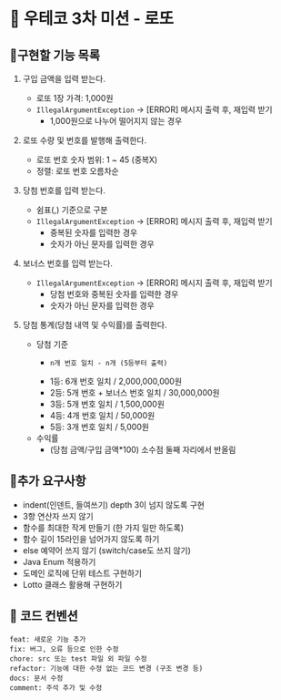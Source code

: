 # 📌 우테코 3차 미션 - 로또

## 📍구현할 기능 목록


1. 구입 금액을 입력 받는다.
   - 로또 1장 가격: 1,000원
   - `IllegalArgumentException` → [ERROR] 메시지 출력 후, 재입력 받기
     - 1,000원으로 나누어 떨어지지 않는 경우


2. 로또 수량 및 번호를 발행해 출력한다.
   - 로또 번호 숫자 범위: 1 ~ 45 (중복X)
   - 정렬: 로또 번호 오름차순


3. 당첨 번호를 입력 받는다.
    - 쉼표(,) 기준으로 구분
    - `IllegalArgumentException` → [ERROR] 메시지 출력 후, 재입력 받기
      - 중복된 숫자를 입력한 경우
      - 숫자가 아닌 문자를 입력한 경우


4. 보너스 번호를 입력 받는다.
   - `IllegalArgumentException` → [ERROR] 메시지 출력 후, 재입력 받기
     - 당첨 번호와 중복된 숫자를 입력한 경우
     - 숫자가 아닌 문자를 입력한 경우


5. 당첨 통계(당첨 내역 및 수익률)를 출력한다.
    - 당첨 기준
      -  ```
         n개 번호 일치 - n개 (5등부터 출력)
          ```
      - 1등: 6개 번호 일치 / 2,000,000,000원
      - 2등: 5개 번호 + 보너스 번호 일치 / 30,000,000원
      - 3등: 5개 번호 일치 / 1,500,000원
      - 4등: 4개 번호 일치 / 50,000원
      - 5등: 3개 번호 일치 / 5,000원
    - 수익률
      - (당첨 금액/구입 금액*100) 소수점 둘째 자리에서 반올림


## 🚩추가 요구사항

- indent(인덴트, 들여쓰기) depth 3이 넘지 않도록 구현
- 3항 연산자 쓰지 않기
- 함수를 최대한 작게 만들기 (한 가지 일만 하도록)
- 함수 길이 15라인을 넘어가지 않도록 하기
- else 예약어 쓰지 않기 (switch/case도 쓰지 않기)
- Java Enum 적용하기
- 도메인 로직에 단위 테스트 구현하기
- Lotto 클래스 활용해 구현하기


## 💬 코드 컨벤션

```
feat: 새로운 기능 추가
fix: 버그, 오류 등으로 인한 수정
chore: src 또는 test 파일 외 파일 수정
refactor: 기능에 대한 수정 없는 코드 변경 (구조 변경 등)
docs: 문서 수정
comment: 주석 추가 및 수정
```